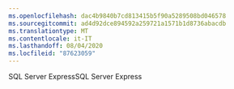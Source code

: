 ```yaml
---
ms.openlocfilehash: dac4b9840b7cd813415b5f90a5289508bd046578
ms.sourcegitcommit: ad4d92dce894592a259721a1571b1d8736abacdb
ms.translationtype: MT
ms.contentlocale: it-IT
ms.lasthandoff: 08/04/2020
ms.locfileid: "87623059"
---
```

<span data-ttu-id="0fa9a-101">SQL Server Express</span><span class="sxs-lookup"><span data-stu-id="0fa9a-101">SQL Server Express</span></span>
